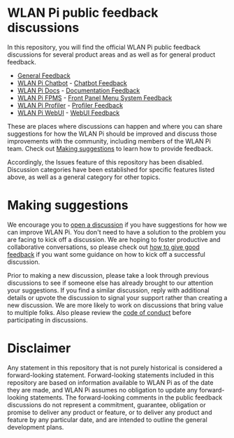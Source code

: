 # WLAN Pi public feedback discussions

In this repository, you will find the official WLAN Pi public feedback discussions for several product areas and as well as for general product feedback.

* [General Feedback](https://github.com/WLAN-Pi/feedback/discussions/categories/general-feedback)
* [WLAN Pi Chatbot](https://github.com/WLAN-Pi/wlanpi-chat-bot) - [Chatbot Feedback](https://github.com/WLAN-Pi/feedback/discussions/categories/chatbot-feedback)
* [WLAN Pi Docs](https://docs.wlanpi.com) - [Documentation Feedback](https://github.com/WLAN-Pi/feedback/discussions/categories/documentation-feedback)
* [WLAN Pi FPMS](https://github.com/WLAN-Pi/wlanpi-fpms) - [Front Panel Menu System Feedback](https://github.com/WLAN-Pi/feedback/discussions/categories/front-panel-menu-system-fpms-feedback)
* [WLAN Pi Profiler](https://github.com/WLAN-Pi/wlanpi-profiler) - [Profiler Feedback](https://github.com/WLAN-Pi/feedback/discussions/categories/profiler-feedback)
* [WLAN Pi WebUI](https://github.com/WLAN-Pi/wlanpi-core) - [WebUI Feedback](https://github.com/WLAN-Pi/feedback/discussions/categories/webui-feedback)

These are places where discussions can happen and where you can share suggestions for how the WLAN Pi should be improved and discuss those improvements with the community, including members of the WLAN Pi team. Check out [Making suggestions](#making-suggestions) to learn how to provide feedback.

Accordingly, the Issues feature of this repository has been disabled. Discussion categories have been established for specific features listed above, as well as a general category for other topics. 

# Making suggestions

We encourage you to [open a discussion](https://github.com/wlan-pi/feedback/discussions) if you have suggestions for how we can improve WLAN Pi. You don't need to have a solution to the problem you are facing to kick off a discussion. We are hoping to foster productive and collaborative conversations, so please check out [how to give good feedback](https://github.com/WLAN-Pi/feedback/discussions/2) if you want some guidance on how to kick off a successful discussion.

Prior to making a new discussion, please take a look through previous discussions to see if someone else has already brought to our attention your suggestions. If you find a similar discussion, reply with additional details or upvote the discussion to signal your support rather than creating a new discussion. We are more likely to work on discussions that bring value to multiple folks. Also please review the [code of conduct](CODE_OF_CONDUCT.md) before participating in discussions.

# Disclaimer

Any statement in this repository that is not purely historical is considered a forward-looking statement. Forward-looking statements included in this repository are based on information available to WLAN Pi as of the date they are made, and WLAN Pi assumes no obligation to update any forward-looking statements. The forward-looking comments in the public feedback discussions do not represent a commitment, guarantee, obligation or promise to deliver any product or feature, or to deliver any product and feature by any particular date, and are intended to outline the general development plans.
